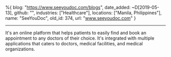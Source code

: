 %{
  blog: "https://www.seeyoudoc.com/blogs",
  date_added: ~D[2019-05-13],
  github: "",
  industries: ["Healthcare"],
  locations: ["Manila, Philippines"],
  name: "SeeYouDoc",
  old_id: 374,
  url: "www.seeyoudoc.com"
}

---

It's an online platform that helps patients to easily find and book an appointment to any doctors of their choice. It's integrated with multiple applications that caters to doctors, medical facilities, and medical organizations. 
